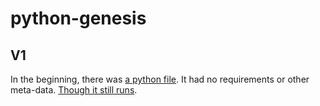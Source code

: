 # python-genesis

## V1

In the beginning, there was [a python file](a/folder/with/a/file.py). It had no requirements or other meta-data. [Though it still runs](.github/workflows/v1.yaml).